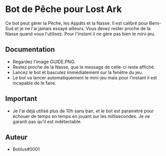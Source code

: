 
# Bot de Pêche pour Lost Ark

Ce bot peut gérer la Pêche, les Appâts et la Nasse. Il est calibré pour Bern-Sud et je ne l'ai jamais essayé ailleurs.
Vous devez rester proche de la Nasse quand vous l'utilisez. Pour l'instant il ne gère pas bien le mini-jeu.


## Documentation
- Regardez l'image GUIDE.PNG.
- Restez proche de la Nasse, que le message de celle-ci reste affiché.
- Lancez le bot et basculez immédiatement sur la fenêtre du jeu.
- Le bot va lancer automatiquement le mini-jeu mais pour l'instant il est incapable de le faire.


## Important

 - Je l'ai déjà utilisé plus de 10h sans ban, et le bot est paramétré pour échouer de temps en temps en jouant sur les millisecondes. Je ne garanti pas qu'il est indétectable.
## Auteur

- Botilus#0001

